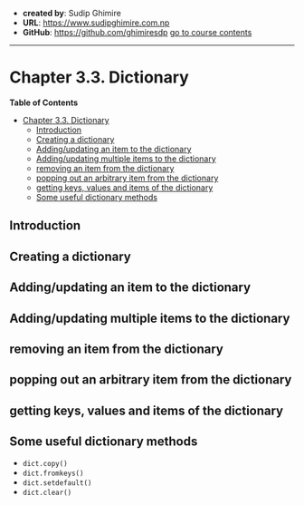 - **created by**: Sudip Ghimire
- **URL**: https://www.sudipghimire.com.np
- **GitHub**: https://github.com/ghimiresdp
[go to course contents](https://github.com/ghimiresdp/python-level1/)
-----------------------

# Chapter 3.3. Dictionary

**Table of Contents**
- [Chapter 3.3. Dictionary](#chapter-33-dictionary)
    - [Introduction](#introduction)
    - [Creating a dictionary](#creating-a-dictionary)
    - [Adding/updating an item to the dictionary](#addingupdating-an-item-to-the-dictionary)
    - [Adding/updating multiple items to the dictionary](#addingupdating-multiple-items-to-the-dictionary)
    - [removing an item from the dictionary](#removing-an-item-from-the-dictionary)
    - [popping out an arbitrary item from the dictionary](#popping-out-an-arbitrary-item-from-the-dictionary)
    - [getting keys, values and items of the dictionary](#getting-keys-values-and-items-of-the-dictionary)
    - [Some useful dictionary methods](#some-useful-dictionary-methods)

## Introduction

## Creating a dictionary

## Adding/updating an item to the dictionary


## Adding/updating multiple items to the dictionary

## removing an item from the dictionary

## popping out an arbitrary item from the dictionary

## getting keys, values and items of the dictionary

## Some useful dictionary methods

- `dict.copy()`
- `dict.fromkeys()`
- `dict.setdefault()`
- `dict.clear()`
